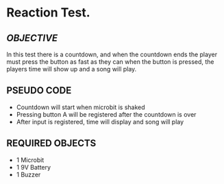 # Reaction Test.

## *OBJECTIVE*
In this test there is a countdown, and when the countdown ends the player must press the button as fast as they can
when the button is pressed, the players time will show up and a song will play.

## PSEUDO CODE
- Countdown will start when microbit is shaked
- Pressing button A will be registered after the countdown is over
- After input is registered, time will display and song will play

## REQUIRED OBJECTS
- 1 Microbit
- 1 9V Battery
- 1 Buzzer


 
